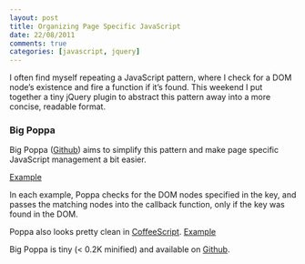 ```yaml
---
layout: post
title: Organizing Page Specific JavaScript
date: 22/08/2011
comments: true
categories: [javascript, jquery]
---
```


I often find myself repeating a JavaScript pattern, where I check for a DOM node&rsquo;s existence and fire a function if it&rsquo;s found. This weekend I put together a tiny jQuery plugin to abstract this pattern away into a more concise, readable format.

<!-- more -->

### Big Poppa

Big Poppa ([Github](https://github.com/wyattdanger/Big-Poppa)) aims to simplify this pattern and make page specific JavaScript management a bit easier.

<noscript>[Example](https://gist.github.com/1163371)</noscript>
<script src="https://gist.github.com/1163371.js"> </script>

In each example, Poppa checks for the DOM nodes specified in the key, and passes the matching nodes into the callback function, only if the key was found in the DOM.

Poppa also looks pretty clean in [CoffeeScript](http://jashkenas.github.com/coffee-script/).
<noscript>[Example](https://gist.github.com/1163444.js)</noscript>
<script src="https://gist.github.com/1163444.js"> </script>

Big Poppa is tiny (< 0.2K minified) and available on [Github](https://github.com/wyattdanger/Big-Poppa). 
